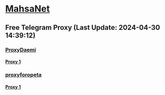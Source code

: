 
# [MahsaNet](https://t.me/mahsa_net)
## Free Telegram Proxy (Last Update: 2024-04-30 14:39:12)
### [ProxyDaemi](https://t.me/ProxyDaemi)
#### [Proxy 1](tg://proxy?server=igap.server-eita.co.uk&port=443&secret=7gAA4RG62lUR_M6VhN6tAA9ydWJpa2EuaXI=)
### [proxyforopeta](https://t.me/proxyforopeta)
#### [Proxy 1](tg://proxy?server=50.7.156.50&port=443&secret=ee1603010200010001fc030386e24c3add76616e2e6e616a76612e636f6d)

    